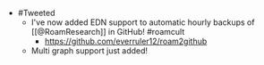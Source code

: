 - #Tweeted 
    - I've now added EDN support to automatic hourly backups of [[@RoamResearch]] in GitHub! #roamcult
        - https://github.com/everruler12/roam2github
    - Multi graph support just added!
